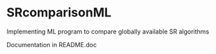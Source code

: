# SRcomparisonML
Implementing ML program to compare globally available SR algorithms 

Documentation in README.doc

